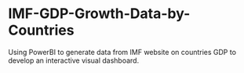# IMF-GDP-Growth-Data-by-Countries
Using PowerBI to generate data from IMF website on countries GDP to develop an interactive visual dashboard.
